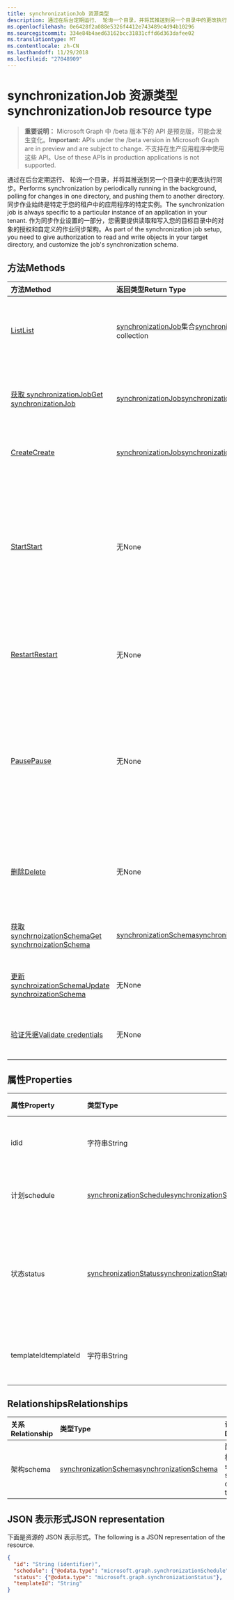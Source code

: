 ```yaml
---
title: synchronizationJob 资源类型
description: 通过在后台定期运行、 轮询一个目录，并将其推送到另一个目录中的更改执行同步。 同步作业始终是特定于您的租户中的应用程序的特定实例。 作为同步作业设置的一部分，您需要提供读取和写入您的目标目录中的对象的授权和自定义的作业同步架构。
ms.openlocfilehash: 0e6428f2a088e5326f4412e743489c4d94b10296
ms.sourcegitcommit: 334e84b4aed63162bcc31831cffd6d363dafee02
ms.translationtype: MT
ms.contentlocale: zh-CN
ms.lasthandoff: 11/29/2018
ms.locfileid: "27048909"
---
```

# <a name="synchronizationjob-resource-type"></a><span data-ttu-id="f6a63-105">synchronizationJob 资源类型</span><span class="sxs-lookup"><span data-stu-id="f6a63-105">synchronizationJob resource type</span></span>

> <span data-ttu-id="f6a63-106">**重要说明：** Microsoft Graph 中 /beta 版本下的 API 是预览版，可能会发生变化。</span><span class="sxs-lookup"><span data-stu-id="f6a63-106">**Important:** APIs under the /beta version in Microsoft Graph are in preview and are subject to change.</span></span> <span data-ttu-id="f6a63-107">不支持在生产应用程序中使用这些 API。</span><span class="sxs-lookup"><span data-stu-id="f6a63-107">Use of these APIs in production applications is not supported.</span></span>

<span data-ttu-id="f6a63-108">通过在后台定期运行、 轮询一个目录，并将其推送到另一个目录中的更改执行同步。</span><span class="sxs-lookup"><span data-stu-id="f6a63-108">Performs synchronization by periodically running in the background, polling for changes in one directory, and pushing them to another directory.</span></span> <span data-ttu-id="f6a63-109">同步作业始终是特定于您的租户中的应用程序的特定实例。</span><span class="sxs-lookup"><span data-stu-id="f6a63-109">The synchronization job is always specific to a particular instance of an application in your tenant.</span></span> <span data-ttu-id="f6a63-110">作为同步作业设置的一部分，您需要提供读取和写入您的目标目录中的对象的授权和自定义的作业同步架构。</span><span class="sxs-lookup"><span data-stu-id="f6a63-110">As part of the synchronization job setup, you need to give authorization to read and write objects in your target directory, and customize the job's synchronization schema.</span></span>

## <a name="methods"></a><span data-ttu-id="f6a63-111">方法</span><span class="sxs-lookup"><span data-stu-id="f6a63-111">Methods</span></span>

| <span data-ttu-id="f6a63-112">方法</span><span class="sxs-lookup"><span data-stu-id="f6a63-112">Method</span></span>        | <span data-ttu-id="f6a63-113">返回类型</span><span class="sxs-lookup"><span data-stu-id="f6a63-113">Return Type</span></span>               | <span data-ttu-id="f6a63-114">说明</span><span class="sxs-lookup"><span data-stu-id="f6a63-114">Description</span></span>                  |
|:--------------|:--------------------------|:-----------------------------|
|[<span data-ttu-id="f6a63-115">List</span><span class="sxs-lookup"><span data-stu-id="f6a63-115">List</span></span>](../api/synchronization-synchronizationjob-list.md)             |<span data-ttu-id="f6a63-116">[synchronizationJob](synchronization-synchronizationjob.md)集合</span><span class="sxs-lookup"><span data-stu-id="f6a63-116">[synchronizationJob](synchronization-synchronizationjob.md) collection</span></span>  |<span data-ttu-id="f6a63-117">列出现有作业的给定应用程序实例 （服务主体）。</span><span class="sxs-lookup"><span data-stu-id="f6a63-117">List existing jobs for a given application instance (service principal).</span></span>|
|[<span data-ttu-id="f6a63-118">获取 synchronizationJob</span><span class="sxs-lookup"><span data-stu-id="f6a63-118">Get synchronizationJob</span></span>](../api/synchronization-synchronizationjob-get.md) | [<span data-ttu-id="f6a63-119">synchronizationJob</span><span class="sxs-lookup"><span data-stu-id="f6a63-119">synchronizationJob</span></span>](synchronization-synchronizationjob.md) |<span data-ttu-id="f6a63-120">读取属性和 synchronizationJob 对象的关系。</span><span class="sxs-lookup"><span data-stu-id="f6a63-120">Read properties and relationships of a synchronizationJob object.</span></span>|
|[<span data-ttu-id="f6a63-121">Create</span><span class="sxs-lookup"><span data-stu-id="f6a63-121">Create</span></span>](../api/synchronization-synchronizationjob-post.md)         |[<span data-ttu-id="f6a63-122">synchronizationJob</span><span class="sxs-lookup"><span data-stu-id="f6a63-122">synchronizationJob</span></span>](synchronization-synchronizationjob.md)   |<span data-ttu-id="f6a63-123">创建新作业给定应用程序。</span><span class="sxs-lookup"><span data-stu-id="f6a63-123">Create new job for a given application.</span></span>|
|[<span data-ttu-id="f6a63-124">Start</span><span class="sxs-lookup"><span data-stu-id="f6a63-124">Start</span></span>](../api/synchronization-synchronizationjob-start.md)          |<span data-ttu-id="f6a63-125">无</span><span class="sxs-lookup"><span data-stu-id="f6a63-125">None</span></span>   |<span data-ttu-id="f6a63-126">启动同步。</span><span class="sxs-lookup"><span data-stu-id="f6a63-126">Start synchronization.</span></span> <span data-ttu-id="f6a63-127">如果该作业暂停状态，继续从该作业已暂停其中时间点。</span><span class="sxs-lookup"><span data-stu-id="f6a63-127">If the job is in a paused state, it continues from the point where the job was paused.</span></span> <span data-ttu-id="f6a63-128">如果该作业在隔离，清除隔离状态。</span><span class="sxs-lookup"><span data-stu-id="f6a63-128">If the job is in quarantine, the quarantine status is cleared.</span></span>|
|[<span data-ttu-id="f6a63-129">Restart</span><span class="sxs-lookup"><span data-stu-id="f6a63-129">Restart</span></span>](../api/synchronization-synchronizationjob-restart.md)      |<span data-ttu-id="f6a63-130">无</span><span class="sxs-lookup"><span data-stu-id="f6a63-130">None</span></span>   |<span data-ttu-id="f6a63-131">强制该作业重新开始重新处理的目录中的所有对象。</span><span class="sxs-lookup"><span data-stu-id="f6a63-131">Force the job to start over and re-process all the objects in the directory.</span></span>|
|[<span data-ttu-id="f6a63-132">Pause</span><span class="sxs-lookup"><span data-stu-id="f6a63-132">Pause</span></span>](../api/synchronization-synchronizationjob-pause.md)          |<span data-ttu-id="f6a63-133">无</span><span class="sxs-lookup"><span data-stu-id="f6a63-133">None</span></span>   |<span data-ttu-id="f6a63-134">暂时停止同步。</span><span class="sxs-lookup"><span data-stu-id="f6a63-134">Temporarily stop synchronization.</span></span> <span data-ttu-id="f6a63-135">所有的进度，包括作业状态保持不变，且该作业将继续从停止时[启动](../api/synchronization-synchronizationjob-start.md)调用的地方。</span><span class="sxs-lookup"><span data-stu-id="f6a63-135">All the progress, including job state, is persisted, and the job will continue from where it left off when a [Start](../api/synchronization-synchronizationjob-start.md) call is made.</span></span>|
|[<span data-ttu-id="f6a63-136">删除</span><span class="sxs-lookup"><span data-stu-id="f6a63-136">Delete</span></span>](../api/synchronization-synchronizationjob-delete.md)        |<span data-ttu-id="f6a63-137">无</span><span class="sxs-lookup"><span data-stu-id="f6a63-137">None</span></span>   |<span data-ttu-id="f6a63-138">停止同步并永久删除所有与作业相关联的状态。</span><span class="sxs-lookup"><span data-stu-id="f6a63-138">Stop synchronization, and permanently delete all the state associated with the job.</span></span>|
|[<span data-ttu-id="f6a63-139">获取 synchrnoizationSchema</span><span class="sxs-lookup"><span data-stu-id="f6a63-139">Get synchrnoizationSchema</span></span>](../api/synchronization-synchronizationschema-get.md)    |[<span data-ttu-id="f6a63-140">synchronizationSchema</span><span class="sxs-lookup"><span data-stu-id="f6a63-140">synchronizationSchema</span></span>](synchronization-synchronizationschema.md)   |<span data-ttu-id="f6a63-141">检索该作业的有效同步架构。</span><span class="sxs-lookup"><span data-stu-id="f6a63-141">Retrieve the job's effective synchronization schema.</span></span>|
|[<span data-ttu-id="f6a63-142">更新 synchroizationSchema</span><span class="sxs-lookup"><span data-stu-id="f6a63-142">Update synchroizationSchema</span></span>](../api/synchronization-synchronizationschema-update.md)    |<span data-ttu-id="f6a63-143">无</span><span class="sxs-lookup"><span data-stu-id="f6a63-143">None</span></span>   |<span data-ttu-id="f6a63-144">更新作业的同步架构。</span><span class="sxs-lookup"><span data-stu-id="f6a63-144">Update the job's synchronization schema.</span></span> |
|[<span data-ttu-id="f6a63-145">验证凭据</span><span class="sxs-lookup"><span data-stu-id="f6a63-145">Validate credentials</span></span>](../api/synchronization-synchronizationjob-validatecredentials.md)|<span data-ttu-id="f6a63-146">无</span><span class="sxs-lookup"><span data-stu-id="f6a63-146">None</span></span>|<span data-ttu-id="f6a63-147">测试针对目标目录提供的凭据。</span><span class="sxs-lookup"><span data-stu-id="f6a63-147">Test provided credentials against target directory.</span></span>|

## <a name="properties"></a><span data-ttu-id="f6a63-148">属性</span><span class="sxs-lookup"><span data-stu-id="f6a63-148">Properties</span></span>

| <span data-ttu-id="f6a63-149">属性</span><span class="sxs-lookup"><span data-stu-id="f6a63-149">Property</span></span>      | <span data-ttu-id="f6a63-150">类型</span><span class="sxs-lookup"><span data-stu-id="f6a63-150">Type</span></span>      | <span data-ttu-id="f6a63-151">说明</span><span class="sxs-lookup"><span data-stu-id="f6a63-151">Description</span></span>    |
|:--------------|:----------|:---------------|
|<span data-ttu-id="f6a63-152">id</span><span class="sxs-lookup"><span data-stu-id="f6a63-152">id</span></span>             |<span data-ttu-id="f6a63-153">字符串</span><span class="sxs-lookup"><span data-stu-id="f6a63-153">String</span></span>                     |<span data-ttu-id="f6a63-154">唯一同步作业标识符。</span><span class="sxs-lookup"><span data-stu-id="f6a63-154">Unique synchronization job identifier.</span></span> <span data-ttu-id="f6a63-155">只读。</span><span class="sxs-lookup"><span data-stu-id="f6a63-155">Read-only.</span></span>|
|<span data-ttu-id="f6a63-156">计划</span><span class="sxs-lookup"><span data-stu-id="f6a63-156">schedule</span></span>       |[<span data-ttu-id="f6a63-157">synchronizationSchedule</span><span class="sxs-lookup"><span data-stu-id="f6a63-157">synchronizationSchedule</span></span>](synchronization-synchronizationschedule.md)|<span data-ttu-id="f6a63-158">用于运行作业的计划。</span><span class="sxs-lookup"><span data-stu-id="f6a63-158">Schedule used to run the job.</span></span> <span data-ttu-id="f6a63-159">只读。</span><span class="sxs-lookup"><span data-stu-id="f6a63-159">Read-only.</span></span>|
|<span data-ttu-id="f6a63-160">状态</span><span class="sxs-lookup"><span data-stu-id="f6a63-160">status</span></span>         |[<span data-ttu-id="f6a63-161">synchronizationStatus</span><span class="sxs-lookup"><span data-stu-id="f6a63-161">synchronizationStatus</span></span>](synchronization-synchronizationstatus.md)     |<span data-ttu-id="f6a63-162">作业，其中包括上次运行作业、 当前作业状态和错误的状态。</span><span class="sxs-lookup"><span data-stu-id="f6a63-162">Status of the job, which includes when the job was last run, current job state, and errors.</span></span>|
|<span data-ttu-id="f6a63-163">templateId</span><span class="sxs-lookup"><span data-stu-id="f6a63-163">templateId</span></span>     |<span data-ttu-id="f6a63-164">字符串</span><span class="sxs-lookup"><span data-stu-id="f6a63-164">String</span></span>    |<span data-ttu-id="f6a63-165">基于此作业[同步模板](synchronization-synchronizationtemplate.md)的标识符。</span><span class="sxs-lookup"><span data-stu-id="f6a63-165">Identifier of the [synchronization template](synchronization-synchronizationtemplate.md) this job is based on.</span></span>|

## <a name="relationships"></a><span data-ttu-id="f6a63-166">Relationships</span><span class="sxs-lookup"><span data-stu-id="f6a63-166">Relationships</span></span>
| <span data-ttu-id="f6a63-167">关系</span><span class="sxs-lookup"><span data-stu-id="f6a63-167">Relationship</span></span> | <span data-ttu-id="f6a63-168">类型</span><span class="sxs-lookup"><span data-stu-id="f6a63-168">Type</span></span>   |<span data-ttu-id="f6a63-169">说明</span><span class="sxs-lookup"><span data-stu-id="f6a63-169">Description</span></span>|
|:---------------|:--------|:----------|
|<span data-ttu-id="f6a63-170">架构</span><span class="sxs-lookup"><span data-stu-id="f6a63-170">schema</span></span>|[<span data-ttu-id="f6a63-171">synchronizationSchema</span><span class="sxs-lookup"><span data-stu-id="f6a63-171">synchronizationSchema</span></span>](synchronization-synchronizationschema.md)| <span data-ttu-id="f6a63-172">配置作业同步架构。</span><span class="sxs-lookup"><span data-stu-id="f6a63-172">The synchronization schema configured for the job.</span></span>|

## <a name="json-representation"></a><span data-ttu-id="f6a63-173">JSON 表示形式</span><span class="sxs-lookup"><span data-stu-id="f6a63-173">JSON representation</span></span>

<span data-ttu-id="f6a63-174">下面是资源的 JSON 表示形式。</span><span class="sxs-lookup"><span data-stu-id="f6a63-174">The following is a JSON representation of the resource.</span></span>

<!-- {
  "blockType": "resource",
  "optionalProperties": [

  ],
  "@odata.type": "microsoft.graph.synchronizationJob"
}-->

```json
{
  "id": "String (identifier)",
  "schedule": {"@odata.type": "microsoft.graph.synchronizationSchedule"},
  "status": {"@odata.type": "microsoft.graph.synchronizationStatus"},
  "templateId": "String"
}

```

<!-- uuid: 8fcb5dbc-d5aa-4681-8e31-b001d5168d79
2015-10-25 14:57:30 UTC -->
<!-- {
  "type": "#page.annotation",
  "description": "synchronizationJob resource",
  "keywords": "",
  "section": "documentation",
  "tocPath": ""
}-->